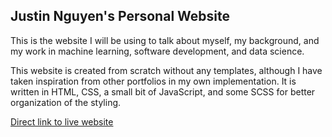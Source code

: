 ## Justin Nguyen's Personal Website

This is the website I will be using to talk about myself, my background, and my work in machine learning, software development, and data science.

This website is created from scratch without any templates, although I have taken inspiration from other portfolios in my own implementation.  It is written in HTML, CSS, a small bit of JavaScript, and some SCSS for better organization of the styling.

[Direct link to live website](https://jnguyen1563.github.io/)
